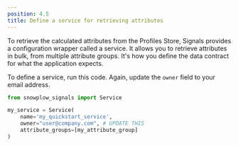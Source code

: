 ```yaml
---
position: 4.5
title: Define a service for retrieving attributes
---
```


To retrieve the calculated attributes from the Profiles Store, Signals provides a configuration wrapper called a service. It allows you to retrieve attributes in bulk, from multiple attribute groups. It's how you define the data contract for what the application expects.

To define a service, run this code. Again, update the `owner` field to your email address.

```python
from snowplow_signals import Service

my_service = Service(
    name='my_quickstart_service',
    owner="user@company.com", # UPDATE THIS
    attribute_groups=[my_attribute_group]
)
```
